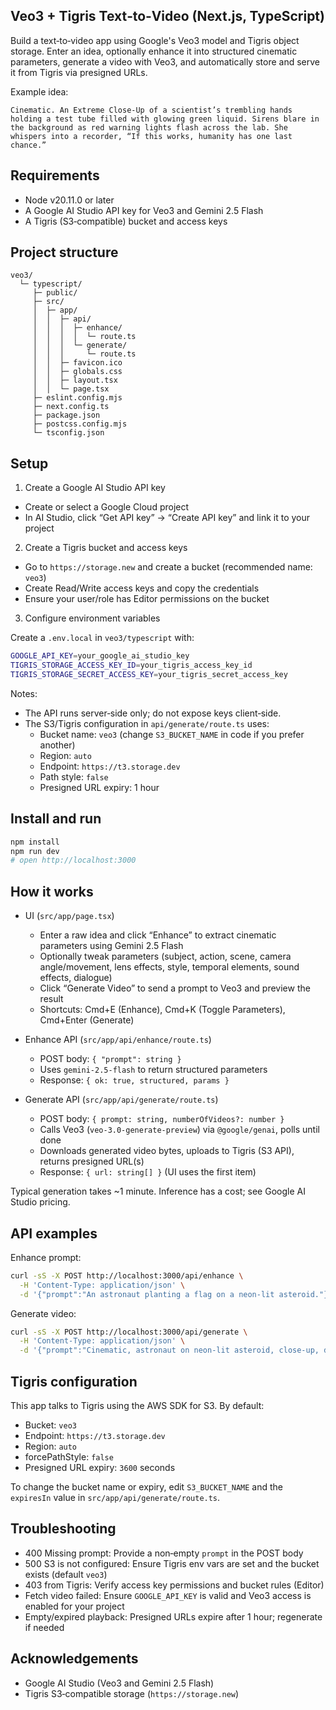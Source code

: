 ## Veo3 + Tigris Text‑to‑Video (Next.js, TypeScript)

Build a text‑to‑video app using Google's Veo3 model and Tigris object storage. Enter an idea, optionally enhance it into structured cinematic parameters, generate a video with Veo3, and automatically store and serve it from Tigris via presigned URLs.

Example idea:

```text
Cinematic. An Extreme Close-Up of a scientist’s trembling hands holding a test tube filled with glowing green liquid. Sirens blare in the background as red warning lights flash across the lab. She whispers into a recorder, “If this works, humanity has one last chance.”
```

## Requirements

- Node v20.11.0 or later
- A Google AI Studio API key for Veo3 and Gemini 2.5 Flash
- A Tigris (S3‑compatible) bucket and access keys

## Project structure

```text
veo3/
  └─ typescript/
     ├─ public/
     ├─ src/
     │  ├─ app/
     │  │  ├─ api/
     │  │  │  ├─ enhance/
     │  │  │  │  └─ route.ts
     │  │  │  └─ generate/
     │  │  │     └─ route.ts
     │  │  ├─ favicon.ico
     │  │  ├─ globals.css
     │  │  ├─ layout.tsx
     │  │  └─ page.tsx
     ├─ eslint.config.mjs
     ├─ next.config.ts
     ├─ package.json
     ├─ postcss.config.mjs
     └─ tsconfig.json
```

## Setup

1) Create a Google AI Studio API key

- Create or select a Google Cloud project
- In AI Studio, click “Get API key” → “Create API key” and link it to your project

2) Create a Tigris bucket and access keys

- Go to `https://storage.new` and create a bucket (recommended name: `veo3`)
- Create Read/Write access keys and copy the credentials
- Ensure your user/role has Editor permissions on the bucket

3) Configure environment variables

Create a `.env.local` in `veo3/typescript` with:

```bash
GOOGLE_API_KEY=your_google_ai_studio_key
TIGRIS_STORAGE_ACCESS_KEY_ID=your_tigris_access_key_id
TIGRIS_STORAGE_SECRET_ACCESS_KEY=your_tigris_secret_access_key
```

Notes:
- The API runs server‑side only; do not expose keys client‑side.
- The S3/Tigris configuration in `api/generate/route.ts` uses:
  - Bucket name: `veo3` (change `S3_BUCKET_NAME` in code if you prefer another)
  - Region: `auto`
  - Endpoint: `https://t3.storage.dev`
  - Path style: `false`
  - Presigned URL expiry: 1 hour

## Install and run

```bash
npm install
npm run dev
# open http://localhost:3000
```

## How it works

- UI (`src/app/page.tsx`)
  - Enter a raw idea and click “Enhance” to extract cinematic parameters using Gemini 2.5 Flash
  - Optionally tweak parameters (subject, action, scene, camera angle/movement, lens effects, style, temporal elements, sound effects, dialogue)
  - Click “Generate Video” to send a prompt to Veo3 and preview the result
  - Shortcuts: Cmd+E (Enhance), Cmd+K (Toggle Parameters), Cmd+Enter (Generate)

- Enhance API (`src/app/api/enhance/route.ts`)
  - POST body: `{ "prompt": string }`
  - Uses `gemini-2.5-flash` to return structured parameters
  - Response: `{ ok: true, structured, params }`

- Generate API (`src/app/api/generate/route.ts`)
  - POST body: `{ prompt: string, numberOfVideos?: number }`
  - Calls Veo3 (`veo-3.0-generate-preview`) via `@google/genai`, polls until done
  - Downloads generated video bytes, uploads to Tigris (S3 API), returns presigned URL(s)
  - Response: `{ url: string[] }` (UI uses the first item)

Typical generation takes ~1 minute. Inference has a cost; see Google AI Studio pricing.

## API examples

Enhance prompt:

```bash
curl -sS -X POST http://localhost:3000/api/enhance \
  -H 'Content-Type: application/json' \
  -d '{"prompt":"An astronaut planting a flag on a neon-lit asteroid."}'
```

Generate video:

```bash
curl -sS -X POST http://localhost:3000/api/generate \
  -H 'Content-Type: application/json' \
  -d '{"prompt":"Cinematic, astronaut on neon-lit asteroid, close-up, dolly in, lens flare.", "numberOfVideos":1}'
```

## Tigris configuration

This app talks to Tigris using the AWS SDK for S3. By default:

- Bucket: `veo3`
- Endpoint: `https://t3.storage.dev`
- Region: `auto`
- forcePathStyle: `false`
- Presigned URL expiry: `3600` seconds

To change the bucket name or expiry, edit `S3_BUCKET_NAME` and the `expiresIn` value in `src/app/api/generate/route.ts`.

## Troubleshooting

- 400 Missing prompt: Provide a non‑empty `prompt` in the POST body
- 500 S3 is not configured: Ensure Tigris env vars are set and the bucket exists (default `veo3`)
- 403 from Tigris: Verify access key permissions and bucket rules (Editor)
- Fetch video failed: Ensure `GOOGLE_API_KEY` is valid and Veo3 access is enabled for your project
- Empty/expired playback: Presigned URLs expire after 1 hour; regenerate if needed

## Acknowledgements

- Google AI Studio (Veo3 and Gemini 2.5 Flash)
- Tigris S3‑compatible storage (`https://storage.new`)

